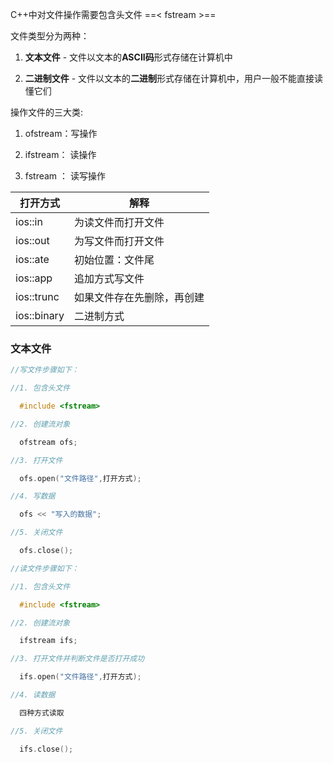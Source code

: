 C++中对文件操作需要包含头文件 ==< fstream >==

文件类型分为两种：

1. **文本文件**     -  文件以文本的**ASCII码**形式存储在计算机中

2. **二进制文件** -  文件以文本的**二进制**形式存储在计算机中，用户一般不能直接读懂它们

操作文件的三大类:

1. ofstream：写操作

2. ifstream： 读操作

3. fstream ： 读写操作

|打开方式|解释|
|-|-|
|ios::in|为读文件而打开文件|
|ios::out|为写文件而打开文件|
|ios::ate|初始位置：文件尾|
|ios::app|追加方式写文件|
|ios::trunc|如果文件存在先删除，再创建|
|ios::binary|二进制方式|

### 文本文件

```C++
//写文件步骤如下：

//1. 包含头文件

  #include <fstream>

//2. 创建流对象

  ofstream ofs;

//3. 打开文件

  ofs.open("文件路径",打开方式);

//4. 写数据

  ofs << "写入的数据";

//5. 关闭文件

  ofs.close();
```

```C++
//读文件步骤如下：

//1. 包含头文件

  #include <fstream>

//2. 创建流对象

  ifstream ifs;

//3. 打开文件并判断文件是否打开成功

  ifs.open("文件路径",打开方式);

//4. 读数据

  四种方式读取

//5. 关闭文件

  ifs.close();
```



